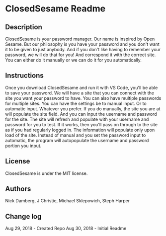 # ClosedSesame Readme

## Description
ClosedSesame is your password manager. Our name is inspired by Open Sesame. But our philosophy is you have your password and you don't want it to be given to just anybody. And if you don't like having to remember your password, we will do that for you! And correspond it with the correct site. You can either do it manually or we can do it for you automatically. 

## Instructions
Once you download ClosedSesame and run it with VS Code, you'll be able to save your password. We will have a site that you can connect with the site you want your password to have. You can also have multiple passwords for multiple sites. You can have the settings be to manual input. Or to automatic input. Whatever you prefer. If you do manually, the site you are at will populate the site field. And you can input the username and password for the site. The site will refresh and populate with your username and password for you to test. If it works, then you'll pass on through to the site as if you had regularly logged in. The information will populate only upon load of the site. 
Instead of manual and you set the password input to automatic, the program will autopopulate the username and password portion you input. 

## License
ClosedSesame is under the MIT license.

## Authors
Nick Damberg, J Christie, Michael Sklepowich, Steph Harper

## Change log
Aug 29, 2018 - Created Repo
Aug 30, 2018 - Initial Readme
